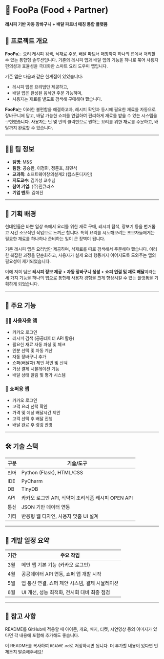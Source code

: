 # 🛒 FooPa (Food + Partner)
**레시피 기반 자동 장바구니 + 배달 파트너 매칭 통합 플랫폼**

## 📌 프로젝트 개요

**FooPa**는 요리 레시피 검색, 식재료 주문, 배달 파트너 매칭까지 하나의 앱에서 처리할 수 있는 통합형 솔루션입니다. 
기존의 레시피 앱과 배달 앱의 기능을 하나로 묶어 사용자 편의성과 효율성을 극대화한 스마트 요리 도우미 앱입니다.

기존 앱은 다음과 같은 한계점이 있었습니다:
- 레시피 앱은 요리법만 제공하고, 
- 배달 앱은 완성된 음식만 주문 가능하며,
- 사용자는 재료를 별도로 검색해 구매해야 했습니다.

**FooPa**는 이러한 불편함을 해결하고자, 레시피 확인과 동시에 필요한 재료를 자동으로 장바구니에 담고, 배달 가능한 쇼퍼를 연결하여 편리하게 재료를 받을 수 있는 시스템을 구현했습니다. 
사용자는 단 몇 번의 클릭만으로 원하는 요리를 위한 재료를 주문하고, 배달까지 완료할 수 있습니다.

---

## 👨‍💻 팀 정보

- **팀명**: M&S  
- **팀원**: 공승환, 이정민, 정준호, 최민석  
- **교과목**: 소프트웨어창의설계2 (캡스톤디자인)  
- **지도교수**: 김기성 교수님  
- **참여 기업**: (주)진큐러스  
- **기업 멘토**: 김예진

---

## 🧠 기획 배경

현대인들은 바쁜 일상 속에서 요리를 위한 재료 구매, 레시피 탐색, 장보기 등을 번거롭고 시간 소모적인 작업으로 느끼곤 합니다. 특히 요리를 시도해보려는 초보자들에게는 필요한 재료를 하나하나 준비하는 일이 큰 장벽이 됩니다.

기존 레시피 앱은 요리법만 제공하며, 식재료를 따로 검색해서 주문해야 했습니다. 이러한 복잡한 과정을 단순화하고, 사용자가 실제 요리 행동까지 이어지도록 도와주는 앱의 필요성이 제기되었습니다.

이에 저희 팀은 **레시피 정보 제공 + 자동 장바구니 생성 + 쇼퍼 연결 및 재료 배달**이라는 세 가지 기능을 하나의 앱으로 통합해 사용자 경험을 크게 향상시킬 수 있는 플랫폼을 기획하게 되었습니다.

---

## 🚀 주요 기능

### 👨‍🍳 사용자용 앱
- 카카오 로그인
- 레시피 검색 (공공데이터 API 활용)
- 필요한 재료 자동 파싱 및 체크
- 인분 선택 및 자동 계산
- 자동 장바구니 추가
- 쇼퍼(배달자) 제안 확인 및 선택
- 가상 결제 시뮬레이션 기능
- 배달 상태 알림 및 평가 시스템

### 🚚 쇼퍼용 앱
- 카카오 로그인
- 고객 요리 선택 확인
- 가격 및 예상 배달시간 제안
- 고객 선택 후 배달 진행
- 배달 완료 후 랭킹 반영

---

## 🛠 기술 스택

| 구분        | 기술/도구 |
|-------------|------------|
| 언어        | Python (Flask), HTML/CSS |
| IDE         | PyCharm |
| DB          | TinyDB |
| API         | 카카오 로그인 API, 식약처 조리식품 레시피 OPEN API |
| 통신        | JSON 기반 데이터 연동 |
| 기타        | 반응형 웹 디자인, 사용자 맞춤 UI 설계 |

---

## 📅 개발 일정 요약

| 기간 | 주요 작업 |
|------|-----------|
| 3월 | 메인 앱 기본 기능 (카카오 로그인) |
| 4월 | 공공데이터 API 연동, 쇼퍼 앱 개발 시작 |
| 5월 | 앱 통신 연결, 쇼퍼 제안 시스템, 결제 시뮬레이션 |
| 6월 | UI 개선, 성능 최적화, 전시회 대비 최종 점검 |

---

## 📎 참고 사항

README를 GitHub에 적용할 때 아이콘, 개요, 배지, 티켓, 시연영상 등의 이미지가 있다면 각 내용에 포함해 추가해도 좋습니다.

이 README를 복사하여 `README.md`로 저장하시면 됩니다. 더 추가할 내용이 있다면 언제든지 말씀해주세요!

